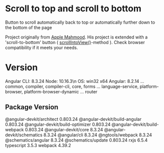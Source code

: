 # Scroll to top and scroll to bottom
 Button to scroll automatically back to top or automatically further down to the bottom of the page

Project originally from <a href="https://medium.com/p/99ddeebb8c3a/responses/show">Apple Mahmood</a>. His project is 
extended with a 'scroll-to-bottom' button ( <a href="https://developer.mozilla.org/en-US/docs/Web/API/Element/scrollIntoView">scrollIntoView()</a>-method ). 
Check browser compatibility if it meets your needs.

# Version
Angular CLI: 8.3.24
Node: 10.16.3\n
OS: win32 x64
Angular: 8.2.14
... common, compiler, compiler-cli, core, forms
... language-service, platform-browser, platform-browser-dynamic
... router

Package                           Version
-----------------------------------------------------------
@angular-devkit/architect         0.803.24
@angular-devkit/build-angular     0.803.24
@angular-devkit/build-optimizer   0.803.24
@angular-devkit/build-webpack     0.803.24
@angular-devkit/core              8.3.24
@angular-devkit/schematics        8.3.24
@angular/cli                      8.3.24
@ngtools/webpack                  8.3.24
@schematics/angular               8.3.24
@schematics/update                0.803.24
rxjs                              6.5.4
typescript                        3.5.3
webpack                           4.39.2
